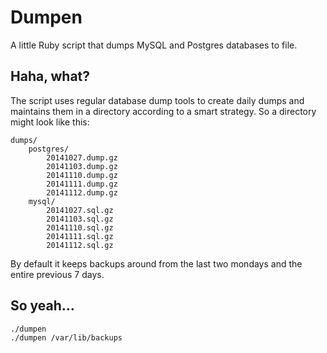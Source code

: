 # Dumpen

A little Ruby script that dumps MySQL and Postgres databases to file. 

## Haha, what?

The script uses regular database dump tools to create daily dumps and maintains them in a directory according to a smart strategy. So a directory might look like this:

	dumps/
		postgres/
			20141027.dump.gz
			20141103.dump.gz
			20141110.dump.gz
			20141111.dump.gz
			20141112.dump.gz
	    mysql/
			20141027.sql.gz
			20141103.sql.gz
			20141110.sql.gz
			20141111.sql.gz
			20141112.sql.gz

By default it keeps backups around from the last two mondays and the entire previous 7 days.

## So yeah…

    ./dumpen
    ./dumpen /var/lib/backups
